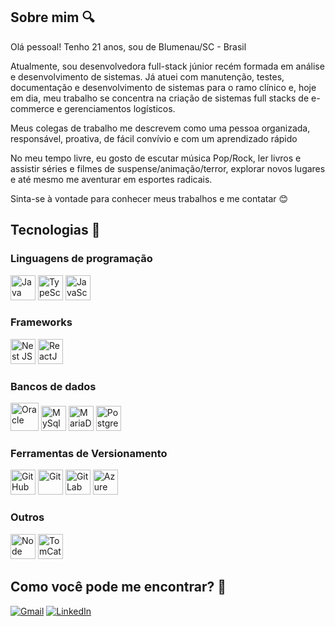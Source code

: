 ## **Sobre mim** 🔍

<p>Olá pessoal! Tenho 21 anos, sou de Blumenau/SC - Brasil <p>
  
<p> Atualmente, sou desenvolvedora full-stack júnior recém formada em análise e desenvolvimento de sistemas. Já atuei com manutenção, testes, documentação e desenvolvimento de sistemas para o ramo clínico e, hoje em dia, meu trabalho se concentra na criação de sistemas full stacks de e-commerce e gerenciamentos logísticos.<p/>
  
<p>Meus colegas de trabalho me descrevem como uma pessoa organizada, responsável, proativa, de fácil convívio e com um aprendizado rápido</p>

<p>No meu tempo livre, eu gosto de escutar música Pop/Rock, ler livros e assistir séries e filmes de suspense/animação/terror, explorar novos lugares e até mesmo me aventurar em esportes radicais.</p>

<p>Sinta-se à vontade para conhecer meus trabalhos e me contatar 😊 <p>

## **Tecnologias** 🤖

### Linguagens de programação
<span>
  <img src="https://cdn.jsdelivr.net/gh/devicons/devicon/icons/java/java-original.svg" width="40" height="40" title="Java"/> 
  <img src="https://cdn.jsdelivr.net/gh/devicons/devicon/icons/typescript/typescript-original.svg" width="40" height="40" title="TypeScript"/>
  <img src= "https://cdn.jsdelivr.net/gh/devicons/devicon/icons/javascript/javascript-original.svg" width="40" height="40" title="JavaScript"/>
</span>

### Frameworks
<span>
  <img src="https://cdn.jsdelivr.net/gh/devicons/devicon/icons/nestjs/nestjs-original.svg" width="40" height="40" title="Nest JS"/>
  <img src="https://cdn.jsdelivr.net/gh/devicons/devicon/icons/react/react-original.svg" width="40" height="40" title="ReactJS"/>  
</span>

### Bancos de dados
<span>
 <img src= "https://cdn.jsdelivr.net/gh/devicons/devicon/icons/oracle/oracle-original.svg" width="45" height="45" title="Oracle"/>
 <img src= "https://cdn.jsdelivr.net/gh/devicons/devicon/icons/mysql/mysql-original.svg" width="40" height="40" title="MySql"/>
 <img src= "https://cdn.jsdelivr.net/gh/devicons/devicon/icons/mariadb/mariadb-original.svg" width="40" height="40" title="MariaDB"/>
 <img src="https://cdn.jsdelivr.net/gh/devicons/devicon/icons/postgresql/postgresql-original.svg" width="40" height="40" title="PostgreSql"/>
</span>

### Ferramentas de Versionamento
<span>
 <img src= "https://cdn.jsdelivr.net/gh/devicons/devicon/icons/github/github-original.svg" width="40" height="40" title="GitHub"/>
 <img src= "https://cdn.jsdelivr.net/gh/devicons/devicon/icons/git/git-original.svg" width="40" height="40" title="Git"/>
 <img src= "https://cdn.jsdelivr.net/gh/devicons/devicon/icons/gitlab/gitlab-original.svg" width="40" height="40" title="GitLab"/>
 <img src= "https://cdn.jsdelivr.net/gh/devicons/devicon/icons/azure/azure-original.svg" width="40" height="40" title="Azure Repository"/>
</span>

### Outros
<span>
  <img src="https://cdn.jsdelivr.net/gh/devicons/devicon/icons/nodejs/nodejs-original.svg" width="40" height="40" title="Node JS"/>
  <img src= "https://cdn.jsdelivr.net/gh/devicons/devicon/icons/tomcat/tomcat-original.svg" width="40" height="40" title="TomCat"/>
</span>

## **Como você pode me encontrar?** 📌
[![Gmail](https://img.shields.io/badge/Gmail-000?style=for-the-badge&logo=gmail)](mailto:alslarissa123@gmail.com)
[![LinkedIn](https://img.shields.io/badge/LinkedIn-000?style=for-the-badge&logo=linkedin&logoColor=0E76A8)](https://www.linkedin.com/in/larissamendes2003/)


